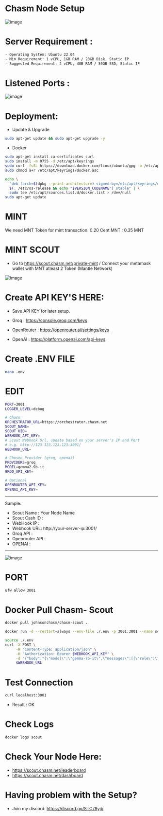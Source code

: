 # Chasm Node Setup
![image](https://github.com/user-attachments/assets/e9997d48-1190-4fd4-a74c-5d747873852e)

# Server Requirement : 
```bash
- Operating System: Ubuntu 22.04
- Min Requirement: 1 vCPU, 1GB RAM / 20GB Disk, Static IP
- Suggested Requirement: 2 vCPU, 4GB RAM / 50GB SSD, Static IP
```
# Listened Ports : 
![image](https://github.com/user-attachments/assets/96ba38ba-aa1c-4bb1-a280-3382b8b13987)

# Deployment:
- Update & Upgrade
```bash
sudo apt-get update && sudo apt-get upgrade -y
```
- Docker
```bash
sudo apt-get install ca-certificates curl
sudo install -m 0755 -d /etc/apt/keyrings
sudo curl -fsSL https://download.docker.com/linux/ubuntu/gpg -o /etc/apt/keyrings/docker.asc
sudo chmod a+r /etc/apt/keyrings/docker.asc

echo \
  "deb [arch=$(dpkg --print-architecture) signed-by=/etc/apt/keyrings/docker.asc] https://download.docker.com/linux/ubuntu \
  $(. /etc/os-release && echo "$VERSION_CODENAME") stable" | \
  sudo tee /etc/apt/sources.list.d/docker.list > /dev/null
sudo apt-get update
```

# MINT
We need MNT Token for mint transaction. 0.20 Cent MNT : 0.35 MNT

# MINT SCOUT 
- Go to https://scout.chasm.net/private-mint / Connect your metamask wallet with MNT atleast 2 Token (Mantle Network) 

![image](https://github.com/user-attachments/assets/290ad42f-03ce-450c-9962-b7b08a4920f1)

# Create API KEY'S HERE:
- Save API KEY for later setup. 

- Groq : https://console.groq.com/keys
- OpenRouter : https://openrouter.ai/settings/keys
- OpenAI : https://platform.openai.com/api-keys

# Create .ENV FILE
```bash
nano .env
```

# EDIT
```bash
PORT=3001
LOGGER_LEVEL=debug

# Chasm
ORCHESTRATOR_URL=https://orchestrator.chasm.net
SCOUT_NAME=
SCOUT_UID=
WEBHOOK_API_KEY=
# Scout Webhook Url, update based on your server's IP and Port
# e.g. http://123.123.123.123:3001/
WEBHOOK_URL=

# Chosen Provider (groq, openai)
PROVIDERS=groq
MODEL=gemma2-9b-it
GROQ_API_KEY=

# Optional
OPENROUTER_API_KEY=
OPENAI_API_KEY=
```
--------------------------------------------------
Sample: 
- Scout Name : Your Node Name 
- Scout Cash ID : 
- WebHook IP : 
- Webhook URL: http://your-server-ıp:3001/
- Groq API : 
- Openrouter API : 
- OPENAI : 
--------------------------------------------------
![image](https://github.com/user-attachments/assets/1c0349b4-09ae-4218-bbce-59fd849bd806)


# PORT
```bash
ufw allow 3001
```

# Docker Pull Chasm- Scout
```bash
docker pull johnsonchasm/chasm-scout .
```
```bash
docker run -d --restart=always --env-file ./.env -p 3001:3001 --name scout johnsonchasm/chasm-scout
```
```bash
source ./.env
curl -X POST \
     -H "Content-Type: application/json" \
     -H "Authorization: Bearer $WEBHOOK_API_KEY" \
     -d '{"body":"{\"model\":\"gemma-7b-it\",\"messages\":[{\"role\":\"system\",\"content\":\"You are a helpful assistant.\"}]}"}' \
     $WEBHOOK_URL
```

# Test Connection 
```bash
curl localhost:3001
```
- Result : OK

# Check Logs
```bash
docker logs scout
```

# Check Your Node Here: 
- https://scout.chasm.net/leaderboard
- https://scout.chasm.net/dashboard

# Having problem with the Setup?
- Join my discord: https://discord.gg/STC78yjb

